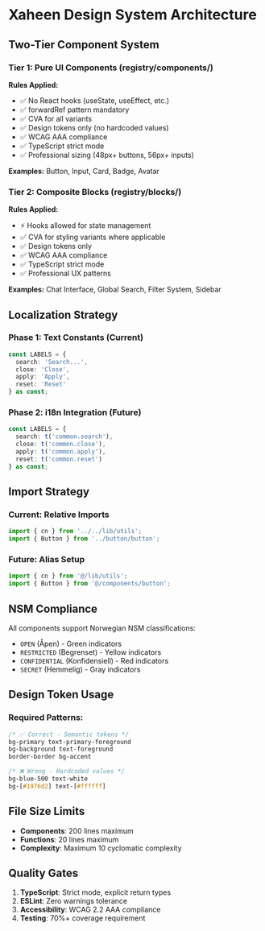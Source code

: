 # Xaheen Design System Architecture

## Two-Tier Component System

### Tier 1: Pure UI Components (registry/components/)
**Rules Applied:**
- ✅ No React hooks (useState, useEffect, etc.)
- ✅ forwardRef pattern mandatory
- ✅ CVA for all variants
- ✅ Design tokens only (no hardcoded values)
- ✅ WCAG AAA compliance
- ✅ TypeScript strict mode
- ✅ Professional sizing (48px+ buttons, 56px+ inputs)

**Examples:** Button, Input, Card, Badge, Avatar

### Tier 2: Composite Blocks (registry/blocks/)
**Rules Applied:**
- ⚡ Hooks allowed for state management
- ✅ CVA for styling variants where applicable  
- ✅ Design tokens only
- ✅ WCAG AAA compliance
- ✅ TypeScript strict mode
- ✅ Professional UX patterns

**Examples:** Chat Interface, Global Search, Filter System, Sidebar

## Localization Strategy

### Phase 1: Text Constants (Current)
```typescript
const LABELS = {
  search: 'Search...',
  close: 'Close',
  apply: 'Apply',
  reset: 'Reset'
} as const;
```

### Phase 2: i18n Integration (Future)
```typescript
const LABELS = {
  search: t('common.search'),
  close: t('common.close'),
  apply: t('common.apply'), 
  reset: t('common.reset')
} as const;
```

## Import Strategy

### Current: Relative Imports
```typescript
import { cn } from '../../lib/utils';
import { Button } from '../button/button';
```

### Future: Alias Setup
```typescript
import { cn } from '@/lib/utils';
import { Button } from '@/components/button';
```

## NSM Compliance

All components support Norwegian NSM classifications:
- `OPEN` (Åpen) - Green indicators
- `RESTRICTED` (Begrenset) - Yellow indicators  
- `CONFIDENTIAL` (Konfidensiell) - Red indicators
- `SECRET` (Hemmelig) - Gray indicators

## Design Token Usage

### Required Patterns:
```css
/* ✅ Correct - Semantic tokens */
bg-primary text-primary-foreground
bg-background text-foreground
border-border bg-accent

/* ❌ Wrong - Hardcoded values */
bg-blue-500 text-white
bg-[#1976d2] text-[#ffffff]
```

## File Size Limits

- **Components**: 200 lines maximum
- **Functions**: 20 lines maximum  
- **Complexity**: Maximum 10 cyclomatic complexity

## Quality Gates

1. **TypeScript**: Strict mode, explicit return types
2. **ESLint**: Zero warnings tolerance
3. **Accessibility**: WCAG 2.2 AAA compliance
4. **Testing**: 70%+ coverage requirement